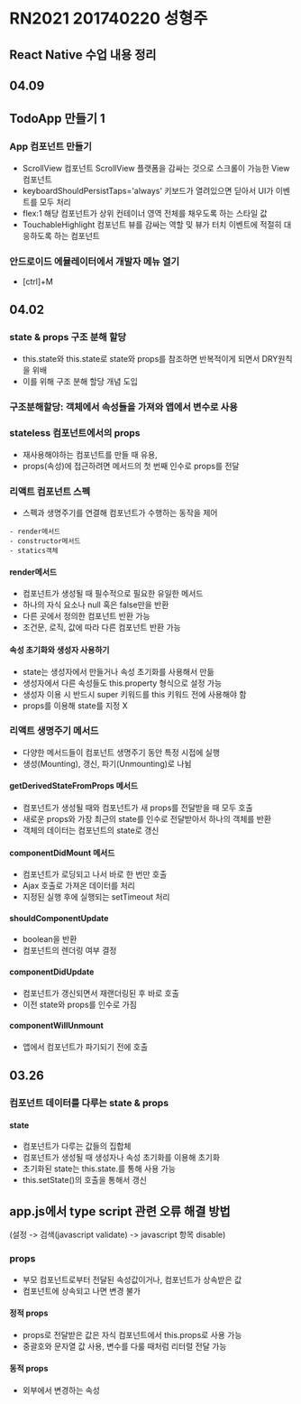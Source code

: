 RN2021 201740220 성형주
=============

React Native 수업 내용 정리
-------------
## 04.09
## TodoApp 만들기 1
### App 컴포넌트 만들기
- ScrollView 컴포넌트
ScrollView 플랫폼을 감싸는 것으로 스크롤이 가능한 View 컴포넌트
- keyboardShouldPersistTaps='always'
키보드가 열려있으면 딛아서 UI가 이벤트를 모두 처리 
- flex:1
해당 컴포넌트가 상위 컨테이너 영역 전체를 채우도록 하는 스타일 값
- TouchableHighlight 컴포넌트
뷰를 감싸는 역할 밎 뷰가 터치 이벤트에 적절히 대응하도록 하는 컴포넌트

### 안드로이드 에뮬레이터에서 개발자 메뉴 열기
- [ctrl]+M

## 04.02
### state & props 구조 분해 할당
- this.state와 this.state로 state와 props를 참조하면 반복적이게 되면서 DRY원칙을 위배
- 이를 위해 구조 분해 할당 개념 도입

### 구조분해할당: 객체에서 속성들을 가져와 앱에서 변수로 사용

### stateless 컴포넌트에서의 props
- 재사용해야하는 컴포넌트를 만들 때 유용, 
- props(속성)에 접근하려면 메서드의 첫 번째 인수로 props를 전달

### 리액트 컴포넌트 스펙
- 스펙과 생명주기를 연결해 컴포넌트가 수행하는 동작을 제어
```
- render메서드
- constructor메서드
- statics객체
```

#### render메서드
- 컴포넌트가 생성될 때 필수적으로 필요한 유일한 메서드
- 하나의 자식 요소나 null 혹은 false만을 반환
- 다른 곳에서 정의한 컴포넌트 반환 가능
- 조건문, 로직, 값에 따라 다른 컴포넌트 반환 가능

#### 속성 초기화와 생성자 사용하기
- state는 생성자에서 만들거나 속성 초기화를 사용해서 만듦
- 생성자에서 다른 속성들도 this.property 형식으로 설정 가능
- 생성자 이용 시 반드시 super 키워드를 this 키워드 전에 사용해야 함
- props를 이용해 state를 지정 X

### 리액트 생명주기 메서드
- 다양한 메서드들이 컴포넌트 생명주기 동안 특정 시접에 실행
- 생성(Mounting), 갱신, 파기(Unmounting)로 나뉨

#### getDerivedStateFromProps 메서드
- 컴포넌트가 생성될 때와 컴포넌트가 새 props를 전달받을 때 모두 호출
- 새로운 props와 가장 최근의 state를 인수로 전달받아서 하나의 객체를 반환
- 객체의 데이터는 컴포넌트의 state로 갱신

#### componentDidMount 메서드
- 컴포넌트가 로딩되고 나서 바로 한 번만 호출
- Ajax 호출로 가져온 데이터를 처리
- 지정된 실행 후에 실행되는 setTimeout 처리

#### shouldComponentUpdate
- boolean을 반환
- 컴포넌트의 렌더링 여부 결정

#### componentDidUpdate
- 컴포넌트가 갱신되면서 재랜더링된 후 바로 호출
- 이전 state와 props를 인수로 가짐

#### componentWillUnmount
- 앱에서 컴포넌트가 파기되기 전에 호출


## 03.26
### 컴포넌트 데이터를 다루는 state & props
#### state
- 컴포넌트가 다루는 값들의 집합체
- 컴포넌트가 생성될 때 생성자나 속성 초기화를 이용해 초기화
- 초기화된 state는 this.state.를 통해 사용 가능
- this.setState()의 호출을 통해서 갱신

## app.js에서 type script 관련 오류 해결 방법
 (설정 -> 검색(javascript validate) -> javascript 항목 disable)

### props
- 부모 컴포넌트로부터 전달된 속성값이거나, 컴포넌트가 상속받은 값
- 컴포넌트에 상속되고 나면 변경 불가
#### 정적 props
- props로 전달받은 값은 자식 컴포넌트에서 this.props로 사용 가능
- 중괄호와 문자열 값 사용, 변수를 다룰 때처럼 리터럴 전달 가능
#### 동적 props
- 외부에서 변경하는 속성
